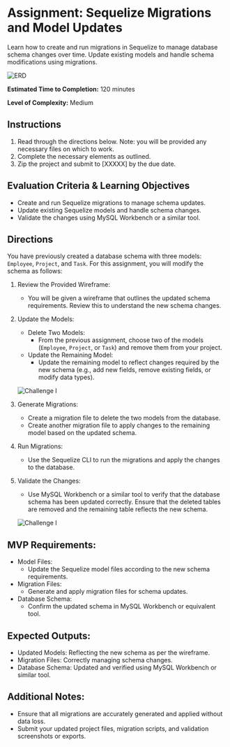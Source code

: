# Assignment: Sequelize Migrations and Model Updates
Learn how to create and run migrations in Sequelize to manage database schema changes over time. Update existing models and handle schema modifications using migrations.

![ERD](../assets/management_erd.png)

**Estimated Time to Completion:** 120 minutes

**Level of Complexity:** Medium

## Instructions

1. Read through the directions below. Note: you will be provided any necessary files on which to work.
2. Complete the necessary elements as outlined.
3. Zip the project and submit to [XXXXX] by the due date.

## Evaluation Criteria & Learning Objectives

- Create and run Sequelize migrations to manage schema updates.
- Update existing Sequelize models and handle schema changes.
- Validate the changes using MySQL Workbench or a similar tool.

## Directions

You have previously created a database schema with three models: `Employee`, `Project`, and `Task`. For this assignment, you will modify the schema as follows:

1. Review the Provided Wireframe:
    - You will be given a wireframe that outlines the updated schema requirements. Review this to understand the new schema changes.

2. Update the Models:
    - Delete Two Models:
      - From the previous assignment, choose two of the models (`Employee`, `Project`, or `Task`) and remove them from your project.
    - Update the Remaining Model:
      - Update the remaining model to reflect changes required by the new schema (e.g., add new fields, remove existing fields, or modify data types).

    ![Challenge I](../assets/management_II.png)
3. Generate Migrations:
    - Create a migration file to delete the two models from the database.
    - Create another migration file to apply changes to the remaining model based on the updated schema.

4. Run Migrations:
    - Use the Sequelize CLI to run the migrations and apply the changes to the database.

5. Validate the Changes:
    - Use MySQL Workbench or a similar tool to verify that the database schema has been updated correctly. Ensure that the deleted tables are removed and the remaining table reflects the new schema.

    ![Challenge I](../assets/updated.png)


## MVP Requirements:

- Model Files:
  - Update the Sequelize model files according to the new schema requirements.
- Migration Files:
  - Generate and apply migration files for schema updates.
- Database Schema:
  - Confirm the updated schema in MySQL Workbench or equivalent tool.

## Expected Outputs:

- Updated Models: Reflecting the new schema as per the wireframe.
- Migration Files: Correctly managing schema changes.
- Database Schema: Updated and verified using MySQL Workbench or similar tool.

## Additional Notes:

- Ensure that all migrations are accurately generated and applied without data loss.
- Submit your updated project files, migration scripts, and validation screenshots or exports.

